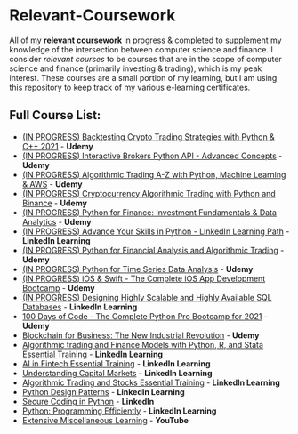 # Relevant-Coursework
All of my **relevant coursework** in progress & completed to supplement my knowledge of the intersection between computer science and finance. 
I consider *relevant courses* to be courses that are in the scope of computer science and finance (primarily investing & trading), which is my peak interest. 
These courses are a small portion of my learning, but I am using this repository to keep track of my various e-learning certificates.

## Full Course List:
* [(IN PROGRESS) Backtesting Crypto Trading Strategies with Python & C++ 2021](https://www.udemy.com/course/backtesting-crypto-trading-strategies-with-python-c/) - **Udemy**
* [(IN PROGRESS) Interactive Brokers Python API - Advanced Concepts](https://www.udemy.com/course/interactive-brokers-python-api-advanced-concepts/) - **Udemy**
* [(IN PROGRESS) Algorithmic Trading A-Z with Python, Machine Learning & AWS](https://www.udemy.com/course/algorithmic-trading-with-python-and-machine-learning/) - **Udemy**
* [(IN PROGRESS) Cryptocurrency Algorithmic Trading with Python and Binance](https://www.udemy.com/course/cryptocurrency-algorithmic-trading-with-python-and-binance/) - **Udemy**
* [(IN PROGRESS) Python for Finance: Investment Fundamentals & Data Analytics](https://www.udemy.com/course/python-for-finance-investment-fundamentals-data-analytics/) - **Udemy**
* [(IN PROGRESS) Advance Your Skills in Python - LinkedIn Learning Path](https://www.linkedin.com/learning/paths/advance-your-skills-in-python-8969631) - **LinkedIn Learning**
* [(IN PROGRESS) Python for Financial Analysis and Algorithmic Trading](https://www.udemy.com/course/python-for-finance-and-trading-algorithms/) - **Udemy**
* [(IN PROGRESS) Python for Time Series Data Analysis](https://www.udemy.com/course/python-for-time-series-data-analysis/) - **Udemy**
* [(IN PROGRESS) iOS & Swift - The Complete iOS App Development Bootcamp](https://www.udemy.com/course/ios-13-app-development-bootcamp/) - **Udemy**
* [(IN PROGRESS) Designing Highly Scalable and Highly Available SQL Databases](https://www.linkedin.com/learning/designing-highly-scalable-and-highly-available-sql-databases) - **LinkedIn Learning**
* [100 Days of Code - The Complete Python Pro Bootcamp for 2021](https://www.udemy.com/course/100-days-of-code/) - **Udemy**
* [Blockchain for Business: The New Industrial Revolution](https://www.udemy.com/course/blockchain-for-business-the-new-industrial-revolution/) - **Udemy**
* [Algorithmic trading and Finance Models with Python, R, and Stata Essential Training](https://www.linkedin.com/learning/algorithmic-trading-and-finance-models-with-python-r-and-stata-essential-training) - **LinkedIn Learning**
* [AI in Fintech Essential Training](https://www.linkedin.com/learning/ai-in-fintech-essential-training) - **LinkedIn Learning**
* [Understanding Capital Markets](https://www.linkedin.com/learning/understanding-capital-markets) - **LinkedIn Learning**
* [Algorithmic Trading and Stocks Essential Training](https://www.linkedin.com/learning/algorithmic-trading-and-stocks-essential-training) - **LinkedIn Learning**
* [Python Design Patterns](https://www.linkedin.com/learning/python-design-patterns) - **LinkedIn Learning**
* [Secure Coding in Python](https://www.linkedin.com/learning/secure-coding-in-python/developing-securely?autoplay=true&u=50849081) - **LinkedIn**
* [Python: Programming Efficiently](https://www.linkedin.com/learning/python-programming-efficiently-2) - **LinkedIn Learning**
* [Extensive Miscellaneous Learning](https://www.youtube.com/playlist?list=PLN6bQjqZBIWZHVWr4CLdDvhVSftLBdkjY) - **YouTube**
